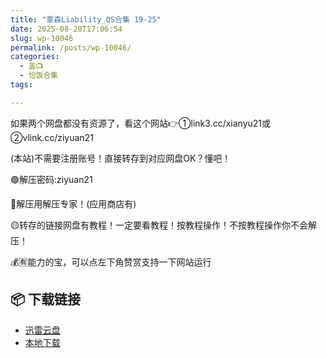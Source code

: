 ```yaml
---
title: "覃森Liability_QS合集 19-25"
date: 2025-08-20T17:06:54
slug: wp-10046
permalink: /posts/wp-10046/
categories:
  - 盖📺
  - 恰饭合集
tags:

---
```


如果两个网盘都没有资源了，看这个网站👉①link3.cc/xianyu21或②vlink.cc/ziyuan21

(本站)不需要注册账号！直接转存到对应网盘OK？懂吧！

🟢解压密码:ziyuan21

🔵解压用解压专家！(应用商店有)

🟡转存的链接网盘有教程！一定要看教程！按教程操作！不按教程操作你不会解压！

💰🈶能力的宝，可以点左下角赞赏支持一下网站运行

## 📦 下载链接
- [迅雷云盘](https://blziyuan21.com/pay-download/10046?key=118ac3a1d0&down_id=0)
- [本地下载](https://blziyuan21.com/pay-download/10046?key=118ac3a1d0&down_id=1)

